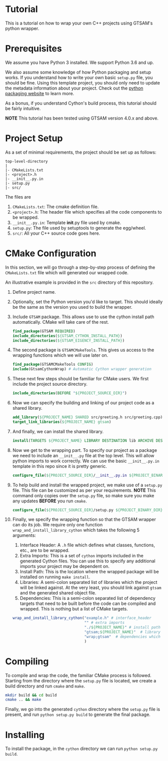 # Tutorial

This is a tutorial on how to wrap your own C++ projects using GTSAM's python wrapper.

# Prerequisites

We assume you have Python 3 installed. We support Python 3.6 and up.

We also assume some knowledge of how Python packaging and setup works. If you understand how to write your own basic `setup.py` file, you should be fine.
Using this template project, you should only need to update the metadata information about your project. Check out the [python packaging website](https://packaging.python.org/tutorials/packaging-projects/) to learn more.

As a bonus, if you understand Cython's build process, this tutorial should be fairly intuitive.

**NOTE** This tutorial has been tested using GTSAM version 4.0.x and above.

# Project Setup

As a set of minimal requirements, the project should be set up as follows:

```
top-level-directory
|
|- CMakeLists.txt
|- <project>.h
|- __init__.py.in
|- setup.py
|- src/

```

The files are

1. `CMakeLists.txt`: The cmake definition file.
2. `<project>.h`: The header file which specifies all the code components to be wrapped.
3. `__init__.py.in`: Template __init__.py file used by cmake.
4. `setup.py`: The file used by setuptools to generate the egg/wheel.
5. `src/`: All your C++ source code goes here.


# CMake Configuration

In this section, we will go through a step-by-step process of defining the `CMakeLists.txt` file which will generated our wrapped code.

An illustrative example is provided in the `src` directory of this repository.

1. Define project name.
2. Optionally, set the Python version you'd like to target. This should ideally be the same as the version you used to build the wrapper.
3. Include `GTSAM` package. This allows use to use the cython install path automatically. CMake will take care of the rest.

    ```cmake
    find_package(GTSAM REQUIRED)
    include_directories(${GTSAM_CYTHON_INSTALL_PATH})
    include_directories(${GTSAM_EIGENCY_INSTALL_PATH})
    ```

 4. The second package is `GTSAMCMakeTools`. This gives us access to the wrapping functions which we will use later on.

    ```cmake
    find_package(GTSAMCMakeTools CONFIG)
    include(GtsamCythonWrap) # Automatic Cython wrapper generation
    ```

5. These next few steps should be familiar for CMake users. We first include the project source directory.

    ```cmake
    include_directories(BEFORE "${PROJECT_SOURCE_DIR}")
    ```

6. Now we can specify the building and linking of our project code as a shared library.

    ```cmake
    add_library(${PROJECT_NAME} SHARED src/greeting.h src/greeting.cpp)
    target_link_libraries(${PROJECT_NAME} gtsam)
    ```

7. And finally, we can install the shared library.

    ```cmake
    install(TARGETS ${PROJECT_NAME} LIBRARY DESTINATION lib ARCHIVE DESTINATION lib RUNTIME DESTINATION bin)
    ```

8. Now we get to the wrapping part. To specify our project as a package we need to include an `__init__.py` file at the top level. This will allow python imports to work correctly. We can use the basic `__init__.py.in` template in this repo since it is pretty generic.

    ```cmake
    configure_file(${PROJECT_SOURCE_DIR}/__init__.py.in ${PROJECT_BINARY_DIR}/cython/${PROJECT_NAME}/__init__.py)
    ```

9. To help build and install the wrapped project, we make use of a `setup.py` file. This file can be customized as per your requirements. **NOTE** This command only copies over the `setup.py` file, so make sure you make any updates **BEFORE** you run `cmake`.

    ```cmake
    configure_file(${PROJECT_SOURCE_DIR}/setup.py ${PROJECT_BINARY_DIR}/cython/setup.py COPYONLY)
    ```

10. Finally, we specify the wrapping function so that the GTSAM wrapper can do its job. We require only one function `wrap_and_install_library_cython` which takes the following 5 arguments:

    1. Interface Header: A `.h` file which defines what classes, functions, etc., are to be wrapped.
    2. Extra Imports: This is a set of `cython` imports included in the generated Cython files. You can use this to specify any additional imports your project may be dependent on.
    3. Install Path: This is the location where the wrapped package will be installed on running `make install`.
    4. Libraries: A semi-colon separated list of libraries which the project will be linked against. At the very least, you should link against `gtsam` and the generated shared object file.
    5. Dependencies: This is a semi-colon separated list of dependency targets that need to be built before the code can be compiled and wrapped. This is nothing but a list of CMake targets.

    ```cmake
    wrap_and_install_library_cython("example.h" # interface_header
                                    "" # extra imports
                                    "./${PROJECT_NAME}" # install path
                                    "gtsam;${PROJECT_NAME}"  # library to link with
                                    "wrap;gtsam"  # dependencies which need to be built before wrapping
                                    )
    ```

# Compiling

To compile and wrap the code, the familiar CMake process is followed. Starting from the directory where the `setup.py` file is located, we create a build directory and run `cmake` and `make`.

```sh
mkdir build && cd build
cmake .. && make
```

Finally, we go into the generated `cython` directory where the `setup.py` file is present, and run `python setup.py build` to generate the final package.

# Installing

To install the package, in the `cython` directory we can run `python setup.py build`.

